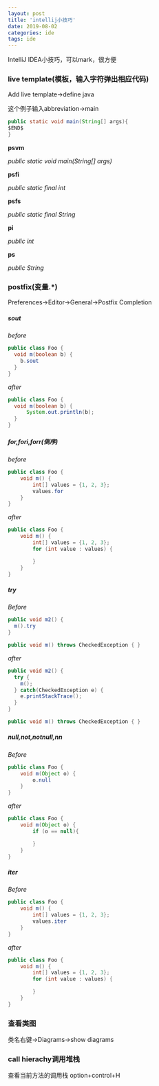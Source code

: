 ```yaml
---
layout: post 
title: 'intellij小技巧'
date: 2019-08-02
categories: ide
tags: ide
---
```


IntelliJ IDEA小技巧，可以mark，很方便

### live template(模板，输入字符弹出相应代码)

Add live template->define java

这个例子输入abbreviation->main

```java
public static void main(String[] args){
$END$
}
```

**psvm**

*public static void main(String[] args)*

**psfi**

*public static final  int*

**psfs**

*public static final  String*

**pi**

*public int*

**ps**

*public String*

### postfix(变量.*)

Preferences->Editor->General->Postfix Completion

##### sout

*before*

```java
public class Foo {
  void m(boolean b) {
    b.sout
  }
}
```

*after*

```java
public class Foo {
  void m(boolean b) {
      System.out.println(b);
  }
}
```

##### for,fori,forr(倒序)

*before*

```java
public class Foo {
    void m() {
        int[] values = {1, 2, 3};
        values.for
    }
}
```

*after*

```java
public class Foo {
    void m() {
        int[] values = {1, 2, 3};
        for (int value : values) {

        }
    }
}
```

##### try

*Before*

```java
public void m2() {
  m().try
}

public void m() throws CheckedException { }
```

*after*

```java
public void m2() {
  try {
    m();
  } catch(CheckedException e) {
    e.printStackTrace();
  }
}

public void m() throws CheckedException { }
```

##### null,not,notnull,nn

*Before*

```java
public class Foo {
    void m(Object o) {
        o.null
    }
}
```

*after*

```java
public class Foo {
    void m(Object o) {
        if (o == null){

        }
    }
}
```

##### iter

*Before*

```java
public class Foo {
    void m() {
        int[] values = {1, 2, 3};
        values.iter
    }
}
```

*after*

```java
public class Foo {
    void m() {
        int[] values = {1, 2, 3};
        for (int value : values) {

        }
    }
}
```

### 查看类图

类名右键->Diagrams->show diagrams

### call hierachy调用堆栈

查看当前方法的调用栈 option+control+H
